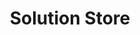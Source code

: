---
title: "Solution Store"
url: /ciudad-autonoma-de-buenos-aires/solution-store/
shop: teléfono móvil
---